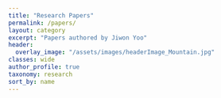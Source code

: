 ```yaml
---
title: "Research Papers"
permalink: /papers/
layout: category
excerpt: "Papers authored by Jiwon Yoo"
header:
  overlay_image: "/assets/images/headerImage_Mountain.jpg"
classes: wide
author_profile: true
taxonomy: research
sort_by: name
---
```


